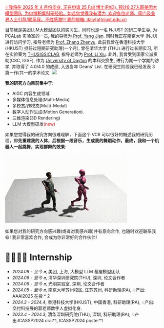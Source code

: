 <font color="#ff0000"><u>✨我将在 2025 年 4 月份毕业, 正在申请 25 Fall 博士(PhD), 预计8.27入职美团大模型团队, 为申博积累科研经验。如若您觉得我有潜力, 欢迎各位老师、同门及业界人士引荐/联系我。不胜感激!!! 我的邮箱: daiy[at]njust.edu.cn </u></font>


目前我是美团LLM大模型团队的实习生，同时也是一名 NJUST 的研二学生😁, 为 PCALab 实验室的一员, 我的导师为 [Prof. Yang Jian](http://www.patternrecognition.asia/jian/). 同时我正在南京大学 (NJU) 进行访问学习, 指导老师为 [Prof. Zhang Zhenyu](https://jessezhang92.github.io/). 此前我曾在香港科技大学 (HKUST) 担任过短期研究助理(一个月), 曾在清华大学 (THU) 进行过长期实习, 所在实验室为 [THUSIGSICLAB](https://thusigsclub.github.io/thu.github.io/), 指导老师为 [Prof. Li Xiu](https://scholar.google.com/citations?user=Xrh1OIUAAAAJ&hl=zh-CN). 此外, 我曾受到国家公派资助(CSC, IGSF), 作为 [University of Dayton](https://udayton.edu/) 的本科交换生, 进行为期一个学期的访学, 并取得了 4.0/4.0 的成绩, 入选当年 Deans' List. 在研究生阶段我已经发表 3 篇一作/共一的学术论文.  <a href='https://scholar.google.com/citations?user=lTE-iwYAAAAJ'><img src="https://img.shields.io/endpoint?url={{ url | url_encode }}&logo=Google%20Scholar&labelColor=f6f6f6&color=9cf&style=flat&label=引用"></a> 

 __我的研究方向目前集中于__: 
 - AIGC 内容生成领域
 - 多媒体信息处理(Multi-Media)
 - 多模态/跨模态(Multi-Modal) 
 - 数字人动作生成(Motion Generation). 
 - 三维渲染(3D Rendering)
 - LLM 大模型研发<font color="#ff0000">(new)</font>

如果您觉得我的研究方向很难理解，下面这个 VCR 可以很好的概述我的研究历程，即**先重建我的人体，后根据一段音乐，生成我的舞蹈动作，最终，我和一个机器人一起跳舞，实现群舞的效果**:

![](images/30001-0150.gif)


如果您对我的研究方向感兴趣(或者对我感兴趣)并有意向合作, 也随时欢迎联系我😆! 我非常喜欢合作, 会成为你非常好的合作伙伴!

<span class='anchor' id='-gzsx'></span>


# 👨‍👩‍👧‍👦 Internship
- *2024.08 - 至今 🔛*, 美团, 上海, 大模型 LLM 基座模型团队
- *2024.06 - 至今 🔛*, 清华深圳研究院(THU), 深圳, 论文合作者
- *2024.06 - 至今 🔛*, 光明实验室, 深圳, 论文合作者
- *2024.05 - 至今 🔛*, 南京大学苏州校区, 江苏苏州, 科研助理(RA), 💡产出: AAAI2025 在投 * 2
- *2024.3 - 2024.4*, 香港科技大学(HKUST), 中国香港, 科研助理(RA), 💡产出: 交付科技展的郭老师数字人虚拟化身.
- *2023.4 - 2024.3*, 清华深圳研究院(THU), 深圳, 科研助理(RA), 💡产出:ICASSP2024 oral\*1, ICASSP2024 poster\*1
